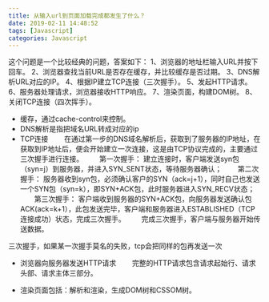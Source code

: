 ```yaml
---
title: 从输入url到页面加载完成都发生了什么？
date: 2019-02-11 14:48:52
tags: [Javascript]
categories: Javascript
---
```

这个问题是一个比较经典的问题，答案如下：
1、浏览器的地址栏输入URL并按下回车。
2、浏览器查找当前URL是否存在缓存，并比较缓存是否过期。
3、DNS解析URL对应的IP。
4、根据IP建立TCP连接（三次握手）。
5、发起HTTP请求。
6、服务器处理请求，浏览器接收HTTP响应。
7、渲染页面，构建DOM树。
8、关闭TCP连接（四次挥手）。

- 缓存，通过cache-control来控制。
- DNS解析是指把域名URL转成对应的ip
- TCP连接
　　在通过第一步的DNS域名解析后，获取到了服务器的IP地址，在获取到IP地址后，便会开始建立一次连接，这是由TCP协议完成的，主要通过三次握手进行连接。
　　第一次握手： 建立连接时，客户端发送syn包（syn=j）到服务器，并进入SYN_SENT状态，等待服务器确认；
　　第二次握手： 服务器收到syn包，必须确认客户的SYN（ack=j+1），同时自己也发送一个SYN包（syn=k），即SYN+ACK包，此时服务器进入SYN_RECV状态；
　　第三次握手： 客户端收到服务器的SYN+ACK包，向服务器发送确认包ACK(ack=k+1），此包发送完毕，客户端和服务器进入ESTABLISHED（TCP连接成功）状态，完成三次握手。
　　完成三次握手，客户端与服务器开始传送数据。

三次握手，如果某一次握手莫名的失败，tcp会把同样的包再发送一次

- 浏览器向服务器发送HTTP请求
　　完整的HTTP请求包含请求起始行、请求头部、请求主体三部分。

- 渲染页面包括：解析和渲染，生成DOM树和CSSOM树。

